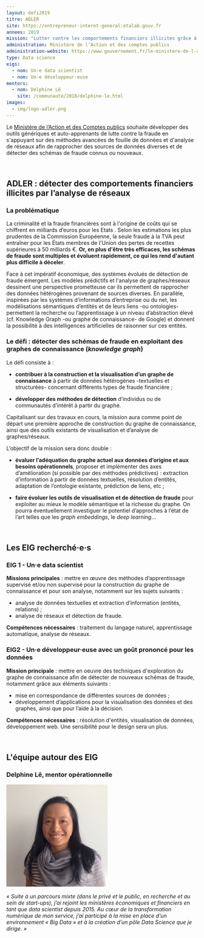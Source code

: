 ```yaml
---
layout: defi2019
titre: ADLER
site: https://entrepreneur-interet-general.etalab.gouv.fr
annees: 2019
mission: "Lutter contre les comportements financiers illicites grâce à un graphe de connaissance "
administration: Ministère de l’Action et des comptes publics 
administration-website: https://www.gouvernement.fr/le-ministere-de-l-action-et-des-comptes-publics
type: Data science
eigs:
  - nom: Un·e data scientist
  - nom: Un·e développeur·euse
mentors: 
  - nom: Delphine Lê
    site: /communaute/2018/delphine-le.html
images: 
  - img/logo-adler.png
---
```


Le [Ministère de l’Action et des Comptes publics](https://www.gouvernement.fr/le-ministere-de-l-action-et-des-comptes-publics) souhaite développer des outils génériques et auto-apprenants de lutte contre la fraude en s'appuyant sur des méthodes avancées de fouille de données et d'analyse de réseaux afin de rapprocher des sources de données diverses et de détecter des schémas de fraude connus ou nouveaux.

<br/>

## ADLER : détecter des comportements financiers illicites par l’analyse de réseaux

### La problématique

La criminalité et la fraude financières sont à l'origine de coûts qui se chiffrent en milliards d’euros pour les Etats . Selon les estimations les plus prudentes de la Commission Européenne, la seule fraude à la TVA peut entraîner pour les États membres de l'Union des pertes de recettes supérieures à 50 milliards €. **Or, en plus d'être très efficaces, les schémas de fraude sont multiples et évoluent rapidement, ce qui les rend d'autant plus difficile à déceler**.

Face à cet impératif économique, des systèmes évolués de détection de fraude émergent. Les modèles prédictifs et l'analyse  de graphes/réseaux dessinent une perspective prometteuse car ils permettent de rapprocher des données hétérogènes provenant de sources diverses. En parallèle, inspirées par les systèmes d’informations d’entreprise ou du net, les modélisations sémantiques d’entités et de leurs liens -ou ontologies- permettent la recherche ou l’apprentissage à un niveau d’abstraction élevé (cf. Knowledge Graph -ou graphe de connaissance- de Google) et donnent la possibilité à des intelligences artificielles de raisonner sur ces entités. 

### Le défi : détecter des schémas de fraude en exploitant des graphes de connaissance (_knowledge graph_)

Le défi consiste à :

* **contribuer à la construction et la visualisation d’un graphe de connaissance** à partir de données hétérogènes -textuelles et structurées- concernant différents types de fraude financière ;

* **développer des méthodes de détection** d’individus ou de communautés d’intérêt à partir du graphe.

Capitalisant sur des travaux en cours, la mission aura comme point de départ une première approche de construction du graphe de connaissance, ainsi que des outils existants de visualisation et d’analyse de graphes/réseaux.

L’objectif de la mission sera donc double :

* **évaluer l’adéquation du graphe actuel aux données d’origine et aux besoins opérationnels**, proposer et implémenter des axes d’amélioration (si possible par des méthodes prédictives) : extraction d’information à partir de données textuelles, résolution d’entités, adaptation de l’ontologie existante, prédiction de liens, etc ;

* **faire évoluer les outils de visualisation et de détection de fraude** pour exploiter au mieux le modèle sémantique et la richesse du graphe. On pourra éventuellement investiguer le potentiel d’approches à l’état de l’art telles que les _graph embeddings_, le _deep learning_...

<br/>

## Les EIG recherché·e·s

### EIG 1 - Un·e data scientist

**Missions principales** : mettre en œuvre des méthodes d’apprentissage supervisé et/ou non supervisé pour la construction du graphe de connaissance et pour son analyse, notamment sur les sujets suivants :
- analyse de données textuelles et extraction d’information (entités, relations) ;
- analyse de réseaux et détection de fraude.

**Compétences nécessaires** : traitement du langage naturel, apprentissage automatique, analyse de réseaux.

### EIG2 - Un·e développeur·euse avec un goût prononcé pour les données

**Mission principale** : mettre en oeuvre des techniques d'exploration du graphe de connaissance afin de détecter de nouveaux schémas de fraude, notamment grâce aux éléments suivants :
- mise en correspondance de différentes sources de données ;
- développement d’applications pour la visualisation des données et des graphes, ainsi que pour l’aide à la décision.

**Compétences nécessaires** : résolution d'entités, visualisation de données, développement web. Une sensibilité pour le design sera un plus.

<br/>

## L'équipe autour des EIG

### Delphine Lê, mentor opérationnelle

![Delphine Lê](/img/communaute/7_DelphineLE.png)

_« Suite à un parcours mixte (dans le privé et le public, en recherche et au sein de start-ups), j’ai rejoint les ministères économiques et financiers en tant que data scientist depuis 2015. Au cœur de la transformation numérique de mon service, j’ai participé à la mise en place d’un environnement « Big Data » et à la création d’un pôle Data Science que je dirige. »_
